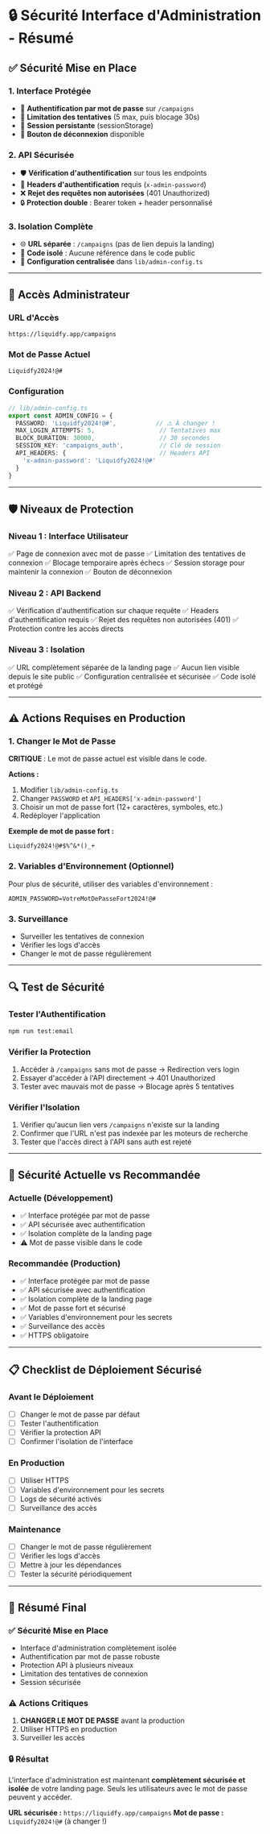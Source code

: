 # 🔒 Sécurité Interface d'Administration - Résumé

## ✅ **Sécurité Mise en Place**

### **1. Interface Protégée**
- 🔐 **Authentification par mot de passe** sur `/campaigns`
- 🚫 **Limitation des tentatives** (5 max, puis blocage 30s)
- 🔄 **Session persistante** (sessionStorage)
- 🚪 **Bouton de déconnexion** disponible

### **2. API Sécurisée**
- 🛡️ **Vérification d'authentification** sur tous les endpoints
- 🔑 **Headers d'authentification** requis (`x-admin-password`)
- ❌ **Rejet des requêtes non autorisées** (401 Unauthorized)
- 🔒 **Protection double** : Bearer token + header personnalisé

### **3. Isolation Complète**
- 🌐 **URL séparée** : `/campaigns` (pas de lien depuis la landing)
- 📁 **Code isolé** : Aucune référence dans le code public
- 🔐 **Configuration centralisée** dans `lib/admin-config.ts`

---

## 🔑 **Accès Administrateur**

### **URL d'Accès**
```
https://liquidfy.app/campaigns
```

### **Mot de Passe Actuel**
```
Liquidfy2024!@#
```

### **Configuration**
```typescript
// lib/admin-config.ts
export const ADMIN_CONFIG = {
  PASSWORD: 'Liquidfy2024!@#',           // ⚠️ À changer !
  MAX_LOGIN_ATTEMPTS: 5,                  // Tentatives max
  BLOCK_DURATION: 30000,                  // 30 secondes
  SESSION_KEY: 'campaigns_auth',          // Clé de session
  API_HEADERS: {                          // Headers API
    'x-admin-password': 'Liquidfy2024!@#'
  }
}
```

---

## 🛡️ **Niveaux de Protection**

### **Niveau 1 : Interface Utilisateur**
✅ Page de connexion avec mot de passe
✅ Limitation des tentatives de connexion
✅ Blocage temporaire après échecs
✅ Session storage pour maintenir la connexion
✅ Bouton de déconnexion

### **Niveau 2 : API Backend**
✅ Vérification d'authentification sur chaque requête
✅ Headers d'authentification requis
✅ Rejet des requêtes non autorisées (401)
✅ Protection contre les accès directs

### **Niveau 3 : Isolation**
✅ URL complètement séparée de la landing page
✅ Aucun lien visible depuis le site public
✅ Configuration centralisée et sécurisée
✅ Code isolé et protégé

---

## ⚠️ **Actions Requises en Production**

### **1. Changer le Mot de Passe**
**CRITIQUE** : Le mot de passe actuel est visible dans le code.

**Actions :**
1. Modifier `lib/admin-config.ts`
2. Changer `PASSWORD` et `API_HEADERS['x-admin-password']`
3. Choisir un mot de passe fort (12+ caractères, symboles, etc.)
4. Redéployer l'application

**Exemple de mot de passe fort :**
```
Liquidfy2024!@#$%^&*()_+
```

### **2. Variables d'Environnement (Optionnel)**
Pour plus de sécurité, utiliser des variables d'environnement :

```env
ADMIN_PASSWORD=VotreMotDePasseFort2024!@#
```

### **3. Surveillance**
- Surveiller les tentatives de connexion
- Vérifier les logs d'accès
- Changer le mot de passe régulièrement

---

## 🔍 **Test de Sécurité**

### **Tester l'Authentification**
```bash
npm run test:email
```

### **Vérifier la Protection**
1. Accéder à `/campaigns` sans mot de passe → Redirection vers login
2. Essayer d'accéder à l'API directement → 401 Unauthorized
3. Tester avec mauvais mot de passe → Blocage après 5 tentatives

### **Vérifier l'Isolation**
1. Vérifier qu'aucun lien vers `/campaigns` n'existe sur la landing
2. Confirmer que l'URL n'est pas indexée par les moteurs de recherche
3. Tester que l'accès direct à l'API sans auth est rejeté

---

## 🚨 **Sécurité Actuelle vs Recommandée**

### **Actuelle (Développement)**
- ✅ Interface protégée par mot de passe
- ✅ API sécurisée avec authentification
- ✅ Isolation complète de la landing page
- ⚠️ Mot de passe visible dans le code

### **Recommandée (Production)**
- ✅ Interface protégée par mot de passe
- ✅ API sécurisée avec authentification
- ✅ Isolation complète de la landing page
- ✅ Mot de passe fort et sécurisé
- ✅ Variables d'environnement pour les secrets
- ✅ Surveillance des accès
- ✅ HTTPS obligatoire

---

## 📋 **Checklist de Déploiement Sécurisé**

### **Avant le Déploiement**
- [ ] Changer le mot de passe par défaut
- [ ] Tester l'authentification
- [ ] Vérifier la protection API
- [ ] Confirmer l'isolation de l'interface

### **En Production**
- [ ] Utiliser HTTPS
- [ ] Variables d'environnement pour les secrets
- [ ] Logs de sécurité activés
- [ ] Surveillance des accès

### **Maintenance**
- [ ] Changer le mot de passe régulièrement
- [ ] Vérifier les logs d'accès
- [ ] Mettre à jour les dépendances
- [ ] Tester la sécurité périodiquement

---

## 🎯 **Résumé Final**

### **✅ Sécurité Mise en Place**
- Interface d'administration complètement isolée
- Authentification par mot de passe robuste
- Protection API à plusieurs niveaux
- Limitation des tentatives de connexion
- Session sécurisée

### **⚠️ Actions Critiques**
1. **CHANGER LE MOT DE PASSE** avant la production
2. Utiliser HTTPS en production
3. Surveiller les accès

### **🔒 Résultat**
L'interface d'administration est maintenant **complètement sécurisée et isolée** de votre landing page. Seuls les utilisateurs avec le mot de passe peuvent y accéder.

**URL sécurisée :** `https://liquidfy.app/campaigns`
**Mot de passe :** `Liquidfy2024!@#` (à changer !) 